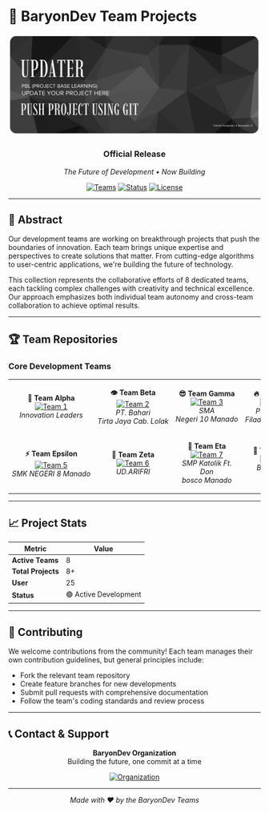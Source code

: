 # 🚀 BaryonDev Team Projects

<div align="center">

![Project Banner](https://raw.githubusercontent.com/BaryonDev/PBL-Updater/main/assets/shish.png)

### **Official Release**
*The Future of Development • Now Building*

[![Teams](https://img.shields.io/badge/Teams-8-blue.svg?style=for-the-badge)](https://github.com/BaryonDev)
[![Status](https://img.shields.io/badge/Status-Active-success.svg?style=for-the-badge)](https://github.com/BaryonDev)
[![License](https://img.shields.io/badge/License-MIT-orange.svg?style=for-the-badge)](LICENSE)

</div>

---

## 🎯 Abstract

Our development teams are working on breakthrough projects that push the boundaries of innovation. Each team brings unique expertise and perspectives to create solutions that matter. From cutting-edge algorithms to user-centric applications, we're building the future of technology.

This collection represents the collaborative efforts of 8 dedicated teams, each tackling complex challenges with creativity and technical excellence. Our approach emphasizes both individual team autonomy and cross-team collaboration to achieve optimal results.

---

## 🏆 Team Repositories

### Core Development Teams

<table align="center">
<tr>
<td align="center" width="25%">

**👾 Team Alpha**  
[![Team 1](https://img.shields.io/badge/Kelompok1-PBL-ff6b6b?style=for-the-badge&logo=github)](https://github.com/BaryonDev/Kelompok1-PBL)  
*Innovation Leaders*

</td>
<td align="center" width="25%">

**👁️ Team Beta**  
[![Team 2](https://img.shields.io/badge/Kelompok2-PBL-4ecdc4?style=for-the-badge&logo=github)](https://github.com/BaryonDev/Kelompok2-PBL)  
*PT. Bahari Tirta Jaya Cab. Lolak*

</td>
<td align="center" width="25%">

**😎 Team Gamma**  
[![Team 3](https://img.shields.io/badge/Kelompok3-PBL-45b7d1?style=for-the-badge&logo=github)](https://github.com/BaryonDev/Kelompok3-PBL)  
*SMA Negeri 10 Manado*

</td>
<td align="center" width="25%">

**🔥 Team Delta**  
[![Team 4](https://img.shields.io/badge/Kelompok4-PBL-f9ca24?style=for-the-badge&logo=github)](https://github.com/BaryonDev/Kelompok4-PBL)  
*PPA ID 0116 Filadelfia Tontalete*

</td>
</tr>
<tr>
<td align="center" width="25%">

**⚡ Team Epsilon**  
[![Team 5](https://img.shields.io/badge/Kelompok5-PBL-a55eea?style=for-the-badge&logo=github)](https://github.com/BaryonDev/Kelompok5-PBL)  
*SMK NEGERI 8 Manado*

</td>
<td align="center" width="25%">

**🌟 Team Zeta**  
[![Team 6](https://img.shields.io/badge/Kelompok6-PBL-26de81?style=for-the-badge&logo=github)](https://github.com/BaryonDev/Kelompok6-PBL)  
*UD.ARIFRI*

</td>
<td align="center" width="25%">

**🚀 Team Eta**  
[![Team 7](https://img.shields.io/badge/Kelompok7-PBL-fd79a8?style=for-the-badge&logo=github)](https://github.com/BaryonDev/Kelompok7-PBL)  
*SMP Katolik Ft. Don bosco Manado*

</td>
<td align="center" width="25%">

**💎 Team Theta**  
[![Team 8](https://img.shields.io/badge/Kelompok8-PBL-2d3436?style=for-the-badge&logo=github)](https://github.com/BaryonDev/Kelompok8-PBL)  
*BKN Kanreg MAnado*

</td>
</tr>
</table>

---

## 📈 Project Stats

<div align="center">

| Metric | Value |
|--------|-------|
| **Active Teams** | 8 |
| **Total Projects** | 8+ |
| **User** | 25 |
| **Status** | 🟢 Active Development |

</div>

---

## 🤝 Contributing

We welcome contributions from the community! Each team manages their own contribution guidelines, but general principles include:

- Fork the relevant team repository
- Create feature branches for new developments
- Submit pull requests with comprehensive documentation
- Follow the team's coding standards and review process

---

## 📞 Contact & Support

<div align="center">

**BaryonDev Organization**  
Building the future, one commit at a time

[![Organization](https://img.shields.io/badge/GitHub-BaryonDev-181717?style=for-the-badge&logo=github)](https://github.com/BaryonDev)

---

*Made with ❤️ by the BaryonDev Teams*

</div>
